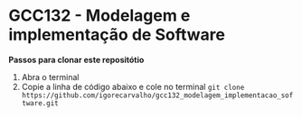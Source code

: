 # GCC132 - Modelagem e implementação de Software

**Passos para clonar este repositótio**
1. Abra o terminal
2. Copie a linha de código abaixo e cole no terminal
`git clone https://github.com/igorecarvalho/gcc132_modelagem_implementacao_software.git`
